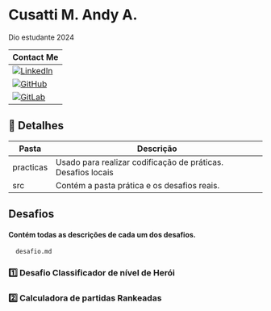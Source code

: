 # Cusatti M. Andy A.
Dio estudante 2024

|Contact Me|
|-|
|[![LinkedIn](https://img.shields.io/badge/Pre-LinkedIn-blue?logo=linkedin)](https://www.linkedin.com/in/andy-cusatti/)
|[![GitHub](https://img.shields.io/badge/CVN-GitHub-black?logo=github)](https://github.com/macuare/dio-lab-open-source)
|[![GitLab](https://img.shields.io/badge/CVN-GitLab-orange?logo=gitlab)](https://gitlab.com/macuare)|


## 🚀 Detalhes
|Pasta|Descrição|
|-|-|
|practicas|Usado para realizar codificação de práticas. Desafios locais|
|src|Contém a pasta prática e os desafios reais.|

## Desafios
#### Contém todas as descrições de cada um dos desafios.
```https://github.com/macuare/desafio-felipao/blob/main/desafio.md
  desafio.md
```
### 1️⃣ Desafio Classificador de nível de Herói
### 2️⃣ Calculadora de partidas Rankeadas
